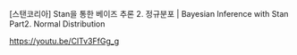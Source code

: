 [스탠코리아] Stan을 통한 베이즈 추론 2. 정규분포 | Bayesian Inference with Stan Part2. Normal Distribution

https://youtu.be/ClTv3FfGg_g

